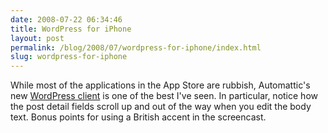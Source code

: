 ```yaml
---
date: 2008-07-22 06:34:46
title: WordPress for iPhone
layout: post
permalink: /blog/2008/07/wordpress-for-iphone/index.html
slug: wordpress-for-iphone
---
```

While most of the applications in the App Store are rubbish, Automattic's new [WordPress client](http://iphone.wordpress.org/) is one of the best I've seen. In particular, notice how the post detail fields scroll up and out of the way when you edit the body text. Bonus points for using a British accent in the screencast.